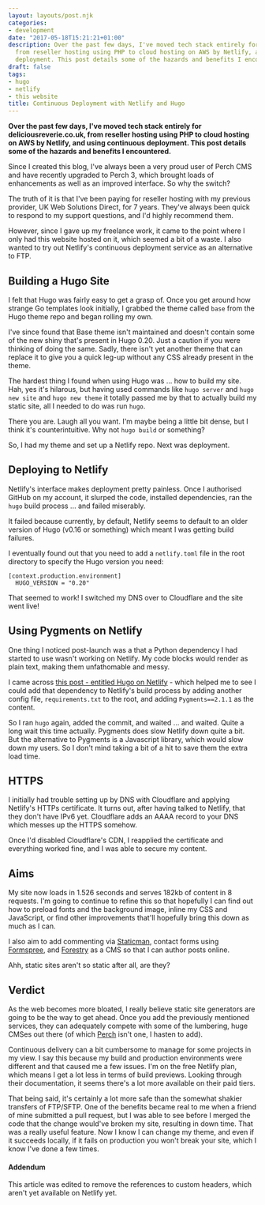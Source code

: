 ```yaml
---
layout: layouts/post.njk
categories:
- development
date: "2017-05-18T15:21:21+01:00"
description: Over the past few days, I've moved tech stack entirely for deliciousreverie.co.uk,
  from reseller hosting using PHP to cloud hosting on AWS by Netlify, and using continuous
  deployment. This post details some of the hazards and benefits I encountered.
draft: false
tags:
- hugo
- netlify
- this website
title: Continuous Deployment with Netlify and Hugo
---
```


**Over the past few days, I've moved tech stack entirely for deliciousreverie.co.uk, from reseller hosting using PHP to cloud hosting on AWS by Netlify, and using continuous deployment. This post details some of the hazards and benefits I encountered.**

Since I created this blog, I've always been a very proud user of Perch CMS and have recently upgraded to Perch 3, which brought loads of enhancements as well as an improved interface. So why the switch?

The truth of it is that I've been paying for reseller hosting with my previous provider, UK Web Solutions Direct, for 7 years. They've always been quick to respond to my support questions, and I'd highly recommend them.

However, since I gave up my freelance work, it came to the point where I only had this website hosted on it, which seemed a bit of a waste. I also wanted to try out Netlify's continuous deployment service as an alternative to FTP.

## Building a Hugo Site

I felt that Hugo was fairly easy to get a grasp of. Once you get around how strange Go templates look initially, I grabbed the theme called `base` from the Hugo theme repo and began rolling my own.

I've since found that Base theme isn't maintained and doesn't contain some of the new shiny that's present in Hugo 0.20. Just a caution if you were thinking of doing the same. Sadly, there isn't yet another theme that can replace it to give you a quick leg-up without any CSS already present in the theme.

The hardest thing I found when using Hugo was ... how to build my site. Hah, yes it's hilarous, but having used commands like `hugo server` and `hugo new site` and `hugo new theme` it totally passed me by that to actually build my static site, all I needed to do was run `hugo`.

There you are. Laugh all you want. I'm maybe being a little bit dense, but I think it's counterintuitive. Why not `hugo build` or something?

So, I had my theme and set up a Netlify repo. Next was deployment.

## Deploying to Netlify

Netlify's interface makes deployment pretty painless. Once I authorised GitHub on my account, it slurped the code, installed dependencies, ran the `hugo` build process ... and failed miserably.

It failed because currently, by default, Netlify seems to default to an older version of Hugo (v0.16 or something) which meant I was getting build failures.

I eventually found out that you need to add a `netlify.toml` file in the root directory to specify the Hugo version you need:

```
[context.production.environment]
  HUGO_VERSION = "0.20"
```

That seemed to work! I switched my DNS over to Cloudflare and the site went live!


## Using Pygments on Netlify

One thing I noticed post-launch was a that a Python dependency I had started to use wasn't working on Netlify. My code blocks would render as plain text, making them unfathomable and messy.

I came across [this post - entitled Hugo on Netlify](https://discuss.gohugo.io/t/hugo-on-netlify/1505/10) - which helped me to see I could add that dependency to Netlify's build process by adding another config file, `requirements.txt` to the root, and adding `Pygments==2.1.1` as the content.

So I ran `hugo` again, added the commit, and waited ... and waited. Quite a long wait this time actually. Pygments does slow Netlify down quite a bit. But the alternative to Pygments is a Javascript library, which would slow down my users. So I don't mind taking a bit of a hit to save them the extra load time.


## HTTPS

I initially had trouble setting up by DNS with Cloudflare and applying Netlify's HTTPs certificate. It turns out, after having talked to Netlify, that they don't have IPv6 yet. Cloudflare adds an AAAA record to your DNS which messes up the HTTPS somehow.

Once I'd disabled Cloudflare's CDN, I reapplied the certificate and everything worked fine, and I was able to secure my content.


## Aims

My site now loads in 1.526 seconds and serves 182kb of content in 8 requests. I'm going to continue to refine this so that hopefully I can find out how to preload fonts and the background image, inline my CSS and JavaScript, or find other improvements that'll hopefully bring this down as much as I can.

I also aim to add commenting via [Staticman](https://staticman.net), contact forms using [Formspree](https://formspree.io), and [Forestry](https://forestry.io) as a CMS so that I can author posts online.

Ahh, static sites aren't so static after all, are they?

## Verdict

As the web becomes more bloated, I really believe static site generators are going to be the way to get ahead. Once you add the previously mentioned services, they can adequately compete with some of the lumbering, huge CMSes out there (of which [Perch](https://grabaperch.com) isn't one, I hasten to add).

Continuous delivery can a bit cumbersome to manage for some projects in my view. I say this because my build and production environments were different and that caused me a few issues. I'm on the free Netlify plan, which means I get a lot less in terms of build previews. Looking through their documentation, it seems there's a lot more available on their paid tiers.

That being said, it's certainly a lot more safe than the somewhat shakier transfers of FTP/SFTP. One of the benefits became real to me when a friend of mine submitted a pull request, but I was able to see before I merged the code that the change would've broken my site, resulting in down time. That was a really useful feature. Now I know I can change my theme, and even if it succeeds locally, if it fails on production you won't break your site, which I know I've done a few times.


#### Addendum

This article was edited to remove the references to custom headers, which aren't yet available on Netlify yet.
